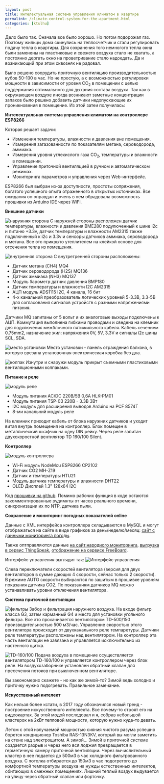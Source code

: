 ```yaml
---
layout: post
title: Интелектуальная система управления климатом в квартире
permalink: /climate-control-system-for-the-apartment.html
categories: [ktulhu]
---
```


Дело было так. Сначала все было хорошо. Но потом подорожал газ. 
Поэтому жильцы дома скинулись на теплосчетчик и стали регулировать подачу тепла в квартиры.
Для сохранения того немногого тепла окна были заменены на пластиковые и свежего воздуха стало не хватать,
а постоянно дергать окно на проветривание стало надоедать. 
Да и возникающий при этом сквозняк не радовал.

Было решено соорудить приточную вентиляцию производительностью кубов 50-100 в час. 
Но не простую, а с возможностью регулировки мощности в зависимости от уровня CO<sub>2</sub> в помещении 
с целью поддержания оптимального для дыхания состава воздуха. 
Так как в окружающем воздухе иногда возникают заметные концентрации запахов было решено добавить 
датчики недопускающие их проникновения в помещение. Из этой затеи получилась:

**Интелектуальная система управления климатом на контроллере ESP8266** 

Которая решает задачи:
* Изменения температуры, влажности и давления вне помещения.
* Измерения загазованности по показателям метана, сероводорода, аммиака.
* Измерения уровня углекислого газа CO<sub>2</sub>, температуры и влажности в помещении.
* Управление приточной вентиляцией в ручном и автоматическом режимах.
* Мониторинга параметров и управления через Web-интерфейс.

ESP8266 был выбран из-за доступности, простоты сопряжения, 
богатого успешного опыта отраженного в открытых источниках.
Все ожидания он оправдал и очень в нем обрадовала возможность прошивки из Arduino IDE через WiFi.

**Внешние датчики**

![наружняя сторона](/images/2017/11/external-out.jpg)
С наружней стороны расположен датчик температуры, влажности и давления BME280 подулюченный к шине i2c и питаню +3.3v, 
датчик температуры и влажности AM2315 также подключенный к i2c и 3.3v и сенсоры датчиков аммиака, сероводорода и метана.
Все это прикрыто утеплителем на клейкой основе для отсечения тепла из помещения.

![внутренняя сторона](/images/2017/11/external-in.jpg)
С внутретренней стороны расположены:
* Датчик метана (CH4) MQ4 
* Датчик сероводорода (H2S) MQ136 
* Датчик аммиака (NH3) MQ137
* Модуль барометр датчик давления BMP180 	
* Датчик температуры и влажности I2C AM2315  
* АЦП модуль ADS1115 I2С, 4 канала, 16 бит
* 4-х канальний преобразователь логических уровней 5-3.3В, 3.3-5В для согласования сигналов устройств с разными напряжениями питания.

Датчики MQ запитаны от 5 вольт и их аналоговые выходы подключены к АЦП.
Коммутация выполнена гибкими проводами и сведена на клемник для подключения межблочного пятижильного кабеля. 
Кабель сечением 0.75mm2, назначение жил: напряжения 0V, 5V, 3.3V и сигналы i2c шины SCL, SDA.

![место установки](/images/2017/11/external-place.jpg)
Место установки - панель ограждения балкона, в которую врезана установочная электрическая коробка без дна. 

![колпак](/images/2017/11/external-cover.jpg)
Изнутри и снаружи модуль прикрыт съемными пластиковыми вентиляционными колпаками.

**Питание и реле**

![модуль реле](/images/2017/11/relay-v1.jpg)

* Модуль питания AC/DC 220В/5В 0,6А HLK-PM01 
* Модуль питания TSP-03 220В - 3.3В 3Вт
* I2C модуль для расширения выводов Arduino на PCF 8574T 	
* 8-ми канальний модуль реле

На клемник приходит кабель от блока наружних датчиков и уходит витая внутрь помещения на контроллер. 
Блок помещен в металлический шкафчик на одну DIN рейку. 
Через реле запитан двухскоростной вентилятор TD 160/100 Silent.

**Контроллер**

![модуль контроллера](/images/2017/11/controller-v1.jpg)

* Wi-Fi модуль NodeMcu ESP8266 CP2102 
* Датчик CO2 MH-Z19
* Датчик  и температуры HTU21 	
* Модуль датчика температуры и влажности DHT22  
* OLED Дисплей 1.3" 128x64 I2C 

Код [прошивки на github](https://github.com/codemaste/weather-station-esp8266).
Помимо рабочих функция в коде остаются закомментированные рудимнты от часов реального времени, 
синхронизации их по NTP, датчика пыли.

**Сохранение и мониторинг погодных показателей online**

Данные с XML интерфейса контроллера складываются в MySQL и могут отображаться на сайте в виде графиков за день/неделю/месяц:
[сайт с данными мониторинга погоды](https://dobrolubov.com/).

Также оптправляются данные [на сайт народного мониторинга](https://narodmon.ru/4231),
[выгрузка в сервис ThingSpeak](https://thingspeak.com/channels/322829),
[отображение на сервисе FreeBoard](https://freeboard.io/board/OgpGzU).

Интерфейс управления выглядит так:
![Интерфейс управления](/images/2017/11/control-interface.png)

Слева переключатели скоростей вентилятора (версия для двух вентиляторов в сумме дающих 4 скорости, сейчас только 2 скорости). 
В режиме AUTO скорости выбираются по зашитым в прошивке уровням показания датчика CO2.
По показаниям датчиков MQ можно устанавливать уровни отключения вентилятора.

**Система приточной вентиляции**

![фильтры](/images/2017/11/vent-out.jpg)
Забор и фильтрация наружнего воздуха.
На входе фильтр класса G3, затем карманный G4 и место для установки угольного фильтра.
Все это прокачивается вентилятором TD-500/150 производительностью 500 м3/час.
Управление скоростью этого вентилятора происходит от двухканального реле темпаретуры.
Датчики реле температуры расположены над вентилятором.
На контроллер эта часть вентиляции не завязана и управляется исключительно из настенного щитка.

![TD-160/100](/images/2017/11/vent-in.jpg)
Подача воздуха в помещение осуществляется вентилятором TD-160/100 и управляется контроллером через блок реле.
На воздухозаборнике установлен обратный клапан для пресечения потоков при выключенном вентиляторе.

Вы закономерно скажете - но как же зимой-то? Зимой ведь холодно и приточку нужно подогревать.
Правильное замечание. 

**Искусственный интелект**

Как нельзя более кстати, в 2017 году обозначился новый тренд - построение искусственного интеллекта. 
Все почему-то строят его на видеокартах. За этой модой последовал и я, собрав небольшой кластерок на 
2кВт тепловой мощности, которую нужно куда-то девать.

Летом с этой излучаемой мощностью сияния чистого разума успешно борется кондиционер Toshiba RAS-13N3KV, 
который вы могли заметить на стене над электрощитом. А зимой... 
Зимой в приточной системе создается разрыв и через него вся лоджия превращается в герметичную камеру приточной вентиляции.
Через вычислительный кластер в нее подается до 500м3 в час холодного фильтрованного воздуха. 
С потолка отбирается до 150м3 в час подогретого до комфортной температуры воздуха на нужды 
естественных интелектов, обитающих в смежных помещениях. Лишний теплый воздух выдувается на улицу через обратный клапан или форточку.
